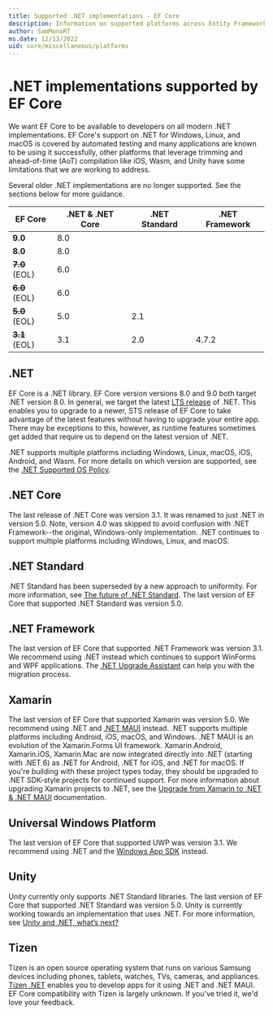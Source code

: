 ```yaml
---
title: Supported .NET implementations - EF Core
description: Information on supported platforms across Entity Framework Core versions
author: SamMonoRT
ms.date: 12/13/2022
uid: core/miscellaneous/platforms
---
```


# .NET implementations supported by EF Core

We want EF Core to be available to developers on all modern .NET implementations. EF Core's support on .NET for Windows, Linux, and macOS is covered by automated testing and many applications are known to be using it successfully, other platforms that leverage trimming and ahead-of-time (AoT) compilation like iOS, Wasm, and Unity have some limitations that we are working to address.

Several older .NET implementations are no longer supported. See the sections below for more guidance.

| EF Core           | .NET & .NET Core | .NET Standard | .NET Framework |
|------------------ | ---------------- | ------------- | -------------- |
| **9.0**           | 8.0              |               |                |
| **8.0**           | 8.0              |               |                |
| ~~**7.0**~~ (EOL) | 6.0              |               |                |
| ~~**6.0**~~ (EOL) | 6.0              |               |                |
| ~~**5.0**~~ (EOL) | 5.0              | 2.1           |                |
| ~~**3.1**~~ (EOL) | 3.1              | 2.0           | 4.7.2          |

## .NET

EF Core is a .NET library. EF Core version versions 8.0 and 9.0 both target .NET version 8.0. In general, we target the latest [LTS release](/lifecycle/products/microsoft-net-and-net-core) of .NET. This enables you to upgrade to a newer, STS release of EF Core to take advantage of the latest features without having to upgrade your entire app. There may be exceptions to this, however, as runtime features sometimes get added that require us to depend on the latest version of .NET.

.NET supports multiple platforms including Windows, Linux, macOS, iOS, Android, and Wasm. For more details on which version are supported, see the [.NET Supported OS Policy](https://github.com/dotnet/core/blob/main/os-lifecycle-policy.md).

## .NET Core

The last release of .NET Core was version 3.1. It was renamed to just .NET in version 5.0. Note, version 4.0 was skipped to avoid confusion with .NET Framework--the original, Windows-only implementation. .NET continues to support multiple platforms including Windows, Linux, and macOS.

## .NET Standard

.NET Standard has been superseded by a new approach to uniformity. For more information, see [The future of .NET Standard](https://devblogs.microsoft.com/dotnet/the-future-of-net-standard/). The last version of EF Core that supported .NET Standard was version 5.0.

## .NET Framework

The last version of EF Core that supported .NET Framework was version 3.1. We recommend using .NET instead which continues to support WinForms and WPF applications. The [.NET Upgrade Assistant](/dotnet/core/porting/upgrade-assistant-overview) can help you with the migration process.

## Xamarin

The last version of EF Core that supported Xamarin was version 5.0. We recommend using .NET and [.NET MAUI](/dotnet/maui/) instead. .NET supports multiple platforms including Android, iOS, macOS, and Windows. .NET MAUI is an evolution of the Xamarin.Forms UI framework. Xamarin.Android, Xamarin.iOS, Xamarin.Mac are now integrated directly into .NET (starting with .NET 6) as .NET for Android, .NET for iOS, and .NET for macOS. If you're building with these project types today, they should be upgraded to .NET SDK-style projects for continued support. For more information about upgrading Xamarin projects to .NET, see the [Upgrade from Xamarin to .NET & .NET MAUI](/dotnet/maui/migration) documentation.

## Universal Windows Platform

The last version of EF Core that supported UWP was version 3.1. We recommend using .NET and the [Windows App SDK](/windows/apps/windows-app-sdk/) instead.

## Unity

Unity currently only supports .NET Standard libraries. The last version of EF Core that supported .NET Standard was version 5.0. Unity is currently working towards an implementation that uses .NET. For more information, see [Unity and .NET, what’s next?](https://blog.unity.com/technology/unity-and-net-whats-next)

## Tizen

Tizen is an open source operating system that runs on various Samsung devices including phones, tablets, watches, TVs, cameras, and appliances. [Tizen .NET](https://developer.samsung.com/tizen/About-Tizen.NET/Tizen.NET.html) enables you to develop apps for it using .NET and .NET MAUI. EF Core compatibility with Tizen is largely unknown. If you've tried it, we'd love your feedback.

